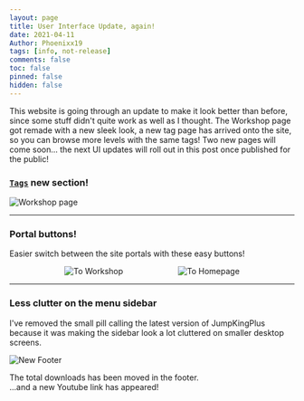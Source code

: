 ```yaml
---
layout: page
title: User Interface Update, again!
date: 2021-04-11
Author: Phoenixx19
tags: [info, not-release]
comments: false
toc: false
pinned: false
hidden: false
---
```


<style>
    .flex {
        display: flex;
        justify-content: space-evenly;
    }
    .flex img {
        max-width: 49%;
    }
</style>

This website is going through an update to make it look better than before, since some stuff didn't quite work as well as I thought. The Workshop page got remade with a new sleek look, a new tag page has arrived onto the site, so you can browse more levels with the same tags! 
Two new pages will come soon... <!-- more -->the next UI updates will roll out in this post once published for the public!

### [`Tags`](https://phoenixx19.github.io/JumpKingPlus/workshop/tags/) new section!
![Workshop page](https://media.discordapp.net/attachments/623779998494490624/827526238864277534/Screenshot_2021-04-02_at_14.53.11.png)

---

### Portal buttons!
Easier switch between the site portals with these easy buttons!

<div class="flex">
    <img alt="To Workshop" src="https://raw.githubusercontent.com/Phoenixx19/JumpKingPlus/master/docs/images/uiupdate2-wsicon.png">
    <img alt="To Homepage" src="https://raw.githubusercontent.com/Phoenixx19/JumpKingPlus/master/docs/images/uiupdate2-homeicon.png">
</div>

---

### Less clutter on the menu sidebar
I've removed the small pill calling the latest version of JumpKingPlus because it was making the sidebar look a lot cluttered on smaller desktop screens.

![New Footer](https://raw.githubusercontent.com/Phoenixx19/JumpKingPlus/master/docs/images/uiupdate2-footer.png)

The total downloads has been moved in the footer.<br>...and a new Youtube link has appeared!